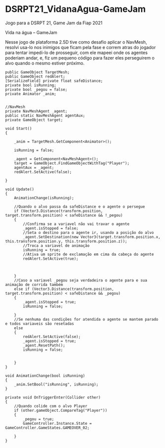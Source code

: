# DSRPT21_VidanaAgua-GameJam
Jogo para a DSRPT 21, Game Jam da Fiap 2021

  Vida na água – GameJam
  
Nesse jogo de plataforma 2.5D tive como desafio aplicar o NavMesh, resolvi usa-lo nos inimigos que ficam pela fase e correm atras do jogador para tentar impedi-lo de prosseguir,
com ele mapeei onde os agentes poderiam andar, e, fiz um pequeno código para fazer eles perseguirem o alvo quando o mesmo estiver próximo.




    public GameObject TargetMesh;
    public GameObject redAlert;
    [SerializeField] private float safeDistance;
    private bool isRunning;
    private bool _pegou = false;
    private Animator _anim;


    //NavMesh
    private NavMeshAgent _agent;
    public static NavMeshAgent agentAux;
    private GameObject target;

    void Start()
    {

        _anim = TargetMesh.GetComponent<Animator>();

        isRunning = false;

        _agent = GetComponent<NavMeshAgent>();
        target = GameObject.FindGameObjectWithTag("Player");
        agentAux = _agent;
        redAlert.SetActive(false);

    }

    void Update()
    {
        AnimationChange(isRunning);

        //Quando o alvo passa da safeDistance e o agente o persegue
        if (Vector3.Distance(transform.position, target.transform.position) < safeDistance && !_pegou)
        {
            //Confirma se a variavel não vai travar o agente
            _agent.isStopped = false;
            //Seta o destino para o agente ir, usando a posição do alvo
            _agent.SetDestination(new Vector3(target.transform.position.x, this.transform.position.y, this.transform.position.z));
            //Troca a variavel de animação
            isRunning = true;
            //Ativa um sprite de exclamação em cima da cabeça do agente
            redAlert.SetActive(true);



        }
        //Caso a variavel _pegou seja verdadeira o agente para e sua animação de corrida também
        else if (Vector3.Distance(transform.position, target.transform.position) < safeDistance && _pegou)
        {
            _agent.isStopped = true;
            isRunning = false;

        }
        //Se nenhuma das condições for atendida o agente se mantem parado e todos variaveis são resetadas
        else
        {
            redAlert.SetActive(false);
            _agent.isStopped = true;
            _agent.ResetPath();
            isRunning = false;


        }
    }

    void AnimationChange(bool isRunning)
    {
        _anim.SetBool("isRunning", isRunning);
    }

    private void OnTriggerEnter(Collider other)
    {
        //Quando colide com o alvo Player
        if (other.gameObject.CompareTag("Player"))
        {
            _pegou = true;
            GameController.Instance.State = GameController.GameStates.GAMEOVER_02;

        }
    }
